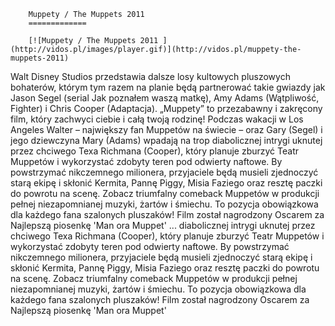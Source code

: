 
        Muppety / The Muppets 2011 
        =============
        
        [![Muppety / The Muppets 2011 ](http://vidos.pl/images/player.gif)](http://vidos.pl/muppety-the-muppets-2011)
        
        
 Walt Disney Studios przedstawia dalsze losy kultowych pluszowych bohaterów, którym tym razem na planie będą partnerować takie gwiazdy jak Jason Segel (serial Jak poznałem waszą matkę), Amy Adams (Wątpliwość, Fighter) i Chris Cooper (Adaptacja). „Muppety” to przezabawny i zakręcony film, który zachwyci ciebie i całą twoją rodzinę! Podczas wakacji w Los Angeles Walter – największy fan Muppetów na świecie – oraz Gary (Segel) i jego dziewczyna Mary (Adams) wpadają na trop diabolicznej intrygi uknutej przez chciwego Texa Richmana (Cooper), który planuje zburzyć Teatr Muppetów i wykorzystać zdobyty teren pod odwierty naftowe. By powstrzymać nikczemnego milionera, przyjaciele będą musieli zjednoczyć starą ekipę i skłonić Kermita, Pannę Piggy, Misia Faziego oraz resztę paczki do powrotu na scenę. Zobacz triumfalny comeback Muppetów w produkcji pełnej niezapomnianej muzyki, żartów i śmiechu. To pozycja obowiązkowa dla każdego fana szalonych pluszaków! Film został nagrodzony Oscarem za Najlepszą piosenkę 'Man ora Muppet'   ... diabolicznej intrygi uknutej przez chciwego Texa Richmana (Cooper), który planuje zburzyć Teatr Muppetów i wykorzystać zdobyty teren pod odwierty naftowe. By powstrzymać nikczemnego milionera, przyjaciele będą musieli zjednoczyć starą ekipę i skłonić Kermita, Pannę Piggy, Misia Faziego oraz resztę paczki do powrotu na scenę. Zobacz triumfalny comeback Muppetów w produkcji pełnej niezapomnianej muzyki, żartów i śmiechu. To pozycja obowiązkowa dla każdego fana szalonych pluszaków! Film został nagrodzony Oscarem za Najlepszą piosenkę 'Man ora Muppet'
    